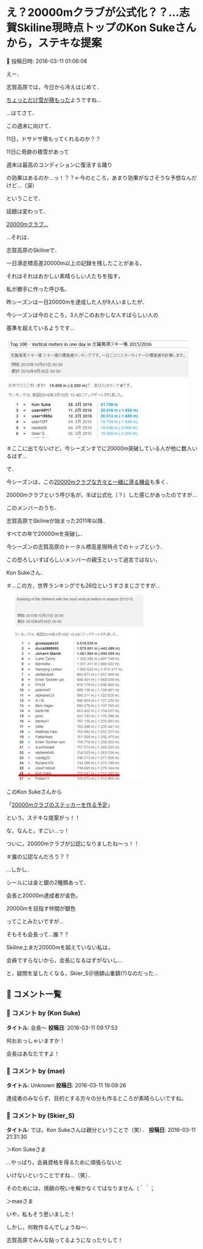 # え？20000mクラブが公式化？？…志賀Skiline現時点トップのKon Sukeさんから，ステキな提案

📅 投稿日時: 2016-03-11 01:06:08

えー．


志賀高原では，今日から冷えはじめて．


[ちょっとだけ雪が積もった](https://www.facebook.com/yakebitaiyama/posts/949453465150000)ようですね…





…はてさて．


この週末に向けて．


11日，ドサドサ積もってくれるのか？？


11日に奇跡の積雪があって


週末は最高のコンディションに復活する踊り


の効果はあるのか…っ！？？←今のところ，あまり効果がなさそうな予想なんだけど…（涙）





ということで．


話題は変わって．





[20000mクラブ…](ea8a953c4b60b5eec845669ca5ba7bf0f.md)


…それは．


志賀高原のSkilineで．


一日滑走標高差20000m以上の記録を残したことがある，


それはそれはおかしい素晴らしい人たちを指す，


私が勝手に作った呼び名．





昨シーズンは一日20000mを達成した人が9人いましたが．


今シーズンは今のところ，3人がこのおかしな人すばらしい人の


基準を超えているようです…




![c82447cfee7d2e760d43b5d0ceb97045.jpg](images/c82447cfee7d2e760d43b5d0ceb97045.jpg)




＃ここに出てないけど，今シーズンすでに20000m突破している人が他に数人いるはず…





で．


今シーズンは，この[20000mクラブな方々と一緒に滑る機会](e0826b3678fcf3f809298c177ce8d9008.md)も多く．


20000mクラブという呼び名が，半ば公式化（？）した感じがあったのですが…





このメンバーのうち．


志賀高原でSkilineが始まった2011年以降．


すべての年で20000mを突破し．


今シーズンの志賀高原のトータル標高差現時点でのトップという．


この恐ろしいすばらしいメンバーの親玉といって過言ではない，


Kon Sukeさん．


＃…この方，世界ランキングでも26位というすさまじさですが…




![5f5908f7506898e30b944df9a0a86d8b.jpg](images/5f5908f7506898e30b944df9a0a86d8b.jpg)







このKon Sukeさんから


「[20000mクラブのステッカーを作る予定](http://ameblo.jp/unbalance1/entry-12137622593.html)」


という，ステキな提案がっ！！





な，なんと，すごい…っ！


ついに，20000mクラブが公認になりましたね～っ！！


＃誰の公認なんだろう？？





…しかし．


シールには金と銀の2種類あって．


会長と20000m達成者が金色，


20000mを目指す仲間が銀色


ってことみたいですが…





そもそも会長って…誰？？


Skiline上まだ20000mを超えていない私は，


会員ですらないから，会長になるはずがないし…


と，疑問を呈したくなる，Skier_S＠焼額山重鎮(?)なのだった…

## 💬 コメント一覧

### 💬 コメント by (Kon Suke)
**タイトル**: 会長～
**投稿日**: 2016-03-11 09:17:53

何おおっしゃいますか！

会長はあなたですよ！

### 💬 コメント by (mae)
**タイトル**: Unknown
**投稿日**: 2016-03-11 19:09:26

達成者のみならず、目的とする方々の分も作るところが素晴らしいですね。

### 💬 コメント by (Skier_S)
**タイトル**: では，Kon Sukeさんは親分ということで（笑）．
**投稿日**: 2016-03-11 21:31:30

＞Kon Sukeさま

…やっぱり，会員資格を得るために頑張らないと

いけないということですね…（笑）．

そのためには，焼額の呪いを解かなくてはなりません（＾＾；



＞maeさま

いや，私もそう思いました！

しかし，何枚作るんでしょうね～．

志賀高原でみんな貼ってるようになったりして！

